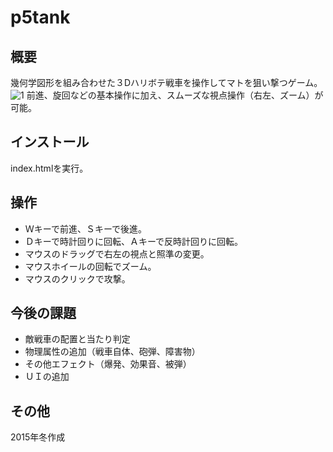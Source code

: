 
# p5tank

## 概要
幾何学図形を組み合わせた３Dハリボテ戦車を操作してマトを狙い撃つゲーム。
![1](https://user-images.githubusercontent.com/31681741/30155267-5be9848a-93f7-11e7-997d-4f7604961f57.png)
前進、旋回などの基本操作に加え、スムーズな視点操作（右左、ズーム）が可能。

## インストール
index.htmlを実行。

## 操作
* Ｗキーで前進、Ｓキーで後進。
* Ｄキーで時計回りに回転、Ａキーで反時計回りに回転。
* マウスのドラッグで右左の視点と照準の変更。
* マウスホイールの回転でズーム。
* マウスのクリックで攻撃。

## 今後の課題
* 敵戦車の配置と当たり判定
* 物理属性の追加（戦車自体、砲弾、障害物）
* その他エフェクト（爆発、効果音、被弾）
* ＵＩの追加

## その他
2015年冬作成
